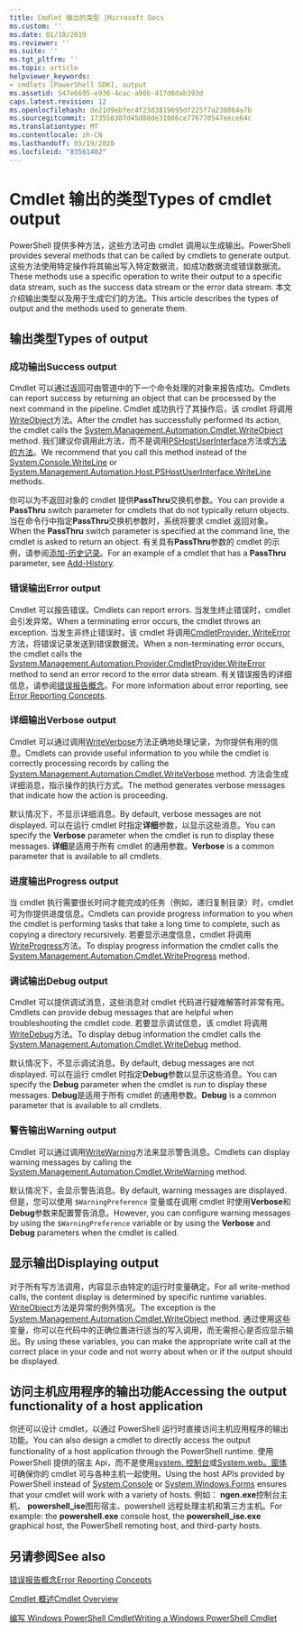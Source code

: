 ```yaml
---
title: Cmdlet 输出的类型 |Microsoft Docs
ms.custom: ''
ms.date: 01/18/2019
ms.reviewer: ''
ms.suite: ''
ms.tgt_pltfrm: ''
ms.topic: article
helpviewer_keywords:
- cmdlets [PowerShell SDK], output
ms.assetid: 547e6695-e936-4cac-a90b-417d0dab393d
caps.latest.revision: 12
ms.openlocfilehash: de21d9ebfec4f23d3819695df225f7a230864a7b
ms.sourcegitcommit: 173556307d45d88de31086ce776770547eece64c
ms.translationtype: MT
ms.contentlocale: zh-CN
ms.lasthandoff: 05/19/2020
ms.locfileid: "83561402"
---
```

# <a name="types-of-cmdlet-output"></a><span data-ttu-id="a2287-102">Cmdlet 输出的类型</span><span class="sxs-lookup"><span data-stu-id="a2287-102">Types of cmdlet output</span></span>

<span data-ttu-id="a2287-103">PowerShell 提供多种方法，这些方法可由 cmdlet 调用以生成输出。</span><span class="sxs-lookup"><span data-stu-id="a2287-103">PowerShell provides several methods that can be called by cmdlets to generate output.</span></span> <span data-ttu-id="a2287-104">这些方法使用特定操作将其输出写入特定数据流，如成功数据流或错误数据流。</span><span class="sxs-lookup"><span data-stu-id="a2287-104">These methods use a specific operation to write their output to a specific data stream, such as the success data stream or the error data stream.</span></span> <span data-ttu-id="a2287-105">本文介绍输出类型以及用于生成它们的方法。</span><span class="sxs-lookup"><span data-stu-id="a2287-105">This article describes the types of output and the methods used to generate them.</span></span>

## <a name="types-of-output"></a><span data-ttu-id="a2287-106">输出类型</span><span class="sxs-lookup"><span data-stu-id="a2287-106">Types of output</span></span>

### <a name="success-output"></a><span data-ttu-id="a2287-107">成功输出</span><span class="sxs-lookup"><span data-stu-id="a2287-107">Success output</span></span>

<span data-ttu-id="a2287-108">Cmdlet 可以通过返回可由管道中的下一个命令处理的对象来报告成功。</span><span class="sxs-lookup"><span data-stu-id="a2287-108">Cmdlets can report success by returning an object that can be processed by the next command in the pipeline.</span></span> <span data-ttu-id="a2287-109">Cmdlet 成功执行了其操作后，该 cmdlet 将调用[WriteObject](/dotnet/api/System.Management.Automation.Cmdlet.WriteObject)方法。</span><span class="sxs-lookup"><span data-stu-id="a2287-109">After the cmdlet has successfully performed its action, the cmdlet calls the [System.Management.Automation.Cmdlet.WriteObject](/dotnet/api/System.Management.Automation.Cmdlet.WriteObject) method.</span></span> <span data-ttu-id="a2287-110">我们建议你调用此方法，而不是调用[PSHostUserInterface](/dotnet/api/System.Management.Automation.Host.PSHostUserInterface.WriteLine)方法或[方法的方法](/dotnet/api/System.Console.WriteLine)。</span><span class="sxs-lookup"><span data-stu-id="a2287-110">We recommend that you call this method instead of the [System.Console.WriteLine](/dotnet/api/System.Console.WriteLine) or [System.Management.Automation.Host.PSHostUserInterface.WriteLine](/dotnet/api/System.Management.Automation.Host.PSHostUserInterface.WriteLine) methods.</span></span>

<span data-ttu-id="a2287-111">你可以为不返回对象的 cmdlet 提供**PassThru**交换机参数。</span><span class="sxs-lookup"><span data-stu-id="a2287-111">You can provide a **PassThru** switch parameter for cmdlets that do not typically return objects.</span></span>
<span data-ttu-id="a2287-112">当在命令行中指定**PassThru**交换机参数时，系统将要求 cmdlet 返回对象。</span><span class="sxs-lookup"><span data-stu-id="a2287-112">When the **PassThru** switch parameter is specified at the command line, the cmdlet is asked to return an object.</span></span> <span data-ttu-id="a2287-113">有关具有**PassThru**参数的 cmdlet 的示例，请参阅[添加-历史记录](/powershell/module/Microsoft.PowerShell.Core/Add-History)。</span><span class="sxs-lookup"><span data-stu-id="a2287-113">For an example of a cmdlet that has a **PassThru** parameter, see [Add-History](/powershell/module/Microsoft.PowerShell.Core/Add-History).</span></span>

### <a name="error-output"></a><span data-ttu-id="a2287-114">错误输出</span><span class="sxs-lookup"><span data-stu-id="a2287-114">Error output</span></span>

<span data-ttu-id="a2287-115">Cmdlet 可以报告错误。</span><span class="sxs-lookup"><span data-stu-id="a2287-115">Cmdlets can report errors.</span></span> <span data-ttu-id="a2287-116">当发生终止错误时，cmdlet 会引发异常。</span><span class="sxs-lookup"><span data-stu-id="a2287-116">When a terminating error occurs, the cmdlet throws an exception.</span></span> <span data-ttu-id="a2287-117">当发生非终止错误时，该 cmdlet 将调用[CmdletProvider. WriteError](/dotnet/api/System.Management.Automation.Provider.CmdletProvider.WriteError)方法，将错误记录发送到错误数据流。</span><span class="sxs-lookup"><span data-stu-id="a2287-117">When a non-terminating error occurs, the cmdlet calls the [System.Management.Automation.Provider.CmdletProvider.WriteError](/dotnet/api/System.Management.Automation.Provider.CmdletProvider.WriteError) method to send an error record to the error data stream.</span></span> <span data-ttu-id="a2287-118">有关错误报告的详细信息，请参阅[错误报告概念](./error-reporting-concepts.md)。</span><span class="sxs-lookup"><span data-stu-id="a2287-118">For more information about error reporting, see [Error Reporting Concepts](./error-reporting-concepts.md).</span></span>

### <a name="verbose-output"></a><span data-ttu-id="a2287-119">详细输出</span><span class="sxs-lookup"><span data-stu-id="a2287-119">Verbose output</span></span>

<span data-ttu-id="a2287-120">Cmdlet 可以通过调用[WriteVerbose](/dotnet/api/System.Management.Automation.Cmdlet.WriteVerbose)方法正确地处理记录，为你提供有用的信息。</span><span class="sxs-lookup"><span data-stu-id="a2287-120">Cmdlets can provide useful information to you while the cmdlet is correctly processing records by calling the [System.Management.Automation.Cmdlet.WriteVerbose](/dotnet/api/System.Management.Automation.Cmdlet.WriteVerbose) method.</span></span> <span data-ttu-id="a2287-121">方法会生成详细消息，指示操作的执行方式。</span><span class="sxs-lookup"><span data-stu-id="a2287-121">The method generates verbose messages that indicate how the action is proceeding.</span></span>

<span data-ttu-id="a2287-122">默认情况下，不显示详细消息。</span><span class="sxs-lookup"><span data-stu-id="a2287-122">By default, verbose messages are not displayed.</span></span> <span data-ttu-id="a2287-123">可以在运行 cmdlet 时指定**详细**参数，以显示这些消息。</span><span class="sxs-lookup"><span data-stu-id="a2287-123">You can specify the **Verbose** parameter when the cmdlet is run to display these messages.</span></span> <span data-ttu-id="a2287-124">**详细**是适用于所有 cmdlet 的通用参数。</span><span class="sxs-lookup"><span data-stu-id="a2287-124">**Verbose** is a common parameter that is available to all cmdlets.</span></span>

### <a name="progress-output"></a><span data-ttu-id="a2287-125">进度输出</span><span class="sxs-lookup"><span data-stu-id="a2287-125">Progress output</span></span>

<span data-ttu-id="a2287-126">当 cmdlet 执行需要很长时间才能完成的任务（例如，递归复制目录）时，cmdlet 可为你提供进度信息。</span><span class="sxs-lookup"><span data-stu-id="a2287-126">Cmdlets can provide progress information to you when the cmdlet is performing tasks that take a long time to complete, such as copying a directory recursively.</span></span> <span data-ttu-id="a2287-127">若要显示进度信息，cmdlet 将调用[WriteProgress](/dotnet/api/System.Management.Automation.Cmdlet.WriteProgress)方法。</span><span class="sxs-lookup"><span data-stu-id="a2287-127">To display progress information the cmdlet calls the [System.Management.Automation.Cmdlet.WriteProgress](/dotnet/api/System.Management.Automation.Cmdlet.WriteProgress) method.</span></span>

### <a name="debug-output"></a><span data-ttu-id="a2287-128">调试输出</span><span class="sxs-lookup"><span data-stu-id="a2287-128">Debug output</span></span>

<span data-ttu-id="a2287-129">Cmdlet 可以提供调试消息，这些消息对 cmdlet 代码进行疑难解答时非常有用。</span><span class="sxs-lookup"><span data-stu-id="a2287-129">Cmdlets can provide debug messages that are helpful when troubleshooting the cmdlet code.</span></span> <span data-ttu-id="a2287-130">若要显示调试信息，该 cmdlet 将调用[WriteDebug](/dotnet/api/System.Management.Automation.Cmdlet.WriteDebug)方法。</span><span class="sxs-lookup"><span data-stu-id="a2287-130">To display debug information the cmdlet calls the [System.Management.Automation.Cmdlet.WriteDebug](/dotnet/api/System.Management.Automation.Cmdlet.WriteDebug) method.</span></span>

<span data-ttu-id="a2287-131">默认情况下，不显示调试消息。</span><span class="sxs-lookup"><span data-stu-id="a2287-131">By default, debug messages are not displayed.</span></span> <span data-ttu-id="a2287-132">可以在运行 cmdlet 时指定**Debug**参数以显示这些消息。</span><span class="sxs-lookup"><span data-stu-id="a2287-132">You can specify the **Debug** parameter when the cmdlet is run to display these messages.</span></span> <span data-ttu-id="a2287-133">**Debug**是适用于所有 cmdlet 的通用参数。</span><span class="sxs-lookup"><span data-stu-id="a2287-133">**Debug** is a common parameter that is available to all cmdlets.</span></span>

### <a name="warning-output"></a><span data-ttu-id="a2287-134">警告输出</span><span class="sxs-lookup"><span data-stu-id="a2287-134">Warning output</span></span>

<span data-ttu-id="a2287-135">Cmdlet 可以通过调用[WriteWarning](/dotnet/api/System.Management.Automation.Cmdlet.WriteWarning)方法来显示警告消息。</span><span class="sxs-lookup"><span data-stu-id="a2287-135">Cmdlets can display warning messages by calling the [System.Management.Automation.Cmdlet.WriteWarning](/dotnet/api/System.Management.Automation.Cmdlet.WriteWarning) method.</span></span>

<span data-ttu-id="a2287-136">默认情况下，会显示警告消息。</span><span class="sxs-lookup"><span data-stu-id="a2287-136">By default, warning messages are displayed.</span></span> <span data-ttu-id="a2287-137">但是，您可以使用 `$WarningPreference` 变量或在调用 cmdlet 时使用**Verbose**和**Debug**参数来配置警告消息。</span><span class="sxs-lookup"><span data-stu-id="a2287-137">However, you can configure warning messages by using the `$WarningPreference` variable or by using the **Verbose** and **Debug** parameters when the cmdlet is called.</span></span>

## <a name="displaying-output"></a><span data-ttu-id="a2287-138">显示输出</span><span class="sxs-lookup"><span data-stu-id="a2287-138">Displaying output</span></span>

<span data-ttu-id="a2287-139">对于所有写方法调用，内容显示由特定的运行时变量确定。</span><span class="sxs-lookup"><span data-stu-id="a2287-139">For all write-method calls, the content display is determined by specific runtime variables.</span></span> <span data-ttu-id="a2287-140">[WriteObject](/dotnet/api/System.Management.Automation.Cmdlet.WriteObject)方法是异常的例外情况。</span><span class="sxs-lookup"><span data-stu-id="a2287-140">The exception is the [System.Management.Automation.Cmdlet.WriteObject](/dotnet/api/System.Management.Automation.Cmdlet.WriteObject) method.</span></span> <span data-ttu-id="a2287-141">通过使用这些变量，你可以在代码中的正确位置进行适当的写入调用，而无需担心是否应显示输出。</span><span class="sxs-lookup"><span data-stu-id="a2287-141">By using these variables, you can make the appropriate write call at the correct place in your code and not worry about when or if the output should be displayed.</span></span>

## <a name="accessing-the-output-functionality-of-a-host-application"></a><span data-ttu-id="a2287-142">访问主机应用程序的输出功能</span><span class="sxs-lookup"><span data-stu-id="a2287-142">Accessing the output functionality of a host application</span></span>

<span data-ttu-id="a2287-143">你还可以设计 cmdlet，以通过 PowerShell 运行时直接访问主机应用程序的输出功能。</span><span class="sxs-lookup"><span data-stu-id="a2287-143">You can also design a cmdlet to directly access the output functionality of a host application through the PowerShell runtime.</span></span> <span data-ttu-id="a2287-144">使用 PowerShell 提供的宿主 Api，而不是使用[system. 控制台](/dotnet/api/System.Console)或[System.web。窗体](/dotnet/api/System.Windows.Forms)可确保你的 cmdlet 可与各种主机一起使用。</span><span class="sxs-lookup"><span data-stu-id="a2287-144">Using the host APIs provided by PowerShell instead of [System.Console](/dotnet/api/System.Console) or [System.Windows.Forms](/dotnet/api/System.Windows.Forms) ensures that your cmdlet will work with a variety of hosts.</span></span> <span data-ttu-id="a2287-145">例如： **ngen.exe**控制台主机、 **powershell_ise**图形宿主、powershell 远程处理主机和第三方主机。</span><span class="sxs-lookup"><span data-stu-id="a2287-145">For example: the **powershell.exe** console host, the **powershell_ise.exe** graphical host, the PowerShell remoting host, and third-party hosts.</span></span>

## <a name="see-also"></a><span data-ttu-id="a2287-146">另请参阅</span><span class="sxs-lookup"><span data-stu-id="a2287-146">See also</span></span>

[<span data-ttu-id="a2287-147">错误报告概念</span><span class="sxs-lookup"><span data-stu-id="a2287-147">Error Reporting Concepts</span></span>](./error-reporting-concepts.md)

[<span data-ttu-id="a2287-148">Cmdlet 概述</span><span class="sxs-lookup"><span data-stu-id="a2287-148">Cmdlet Overview</span></span>](./cmdlet-overview.md)

[<span data-ttu-id="a2287-149">编写 Windows PowerShell Cmdlet</span><span class="sxs-lookup"><span data-stu-id="a2287-149">Writing a Windows PowerShell Cmdlet</span></span>](./writing-a-windows-powershell-cmdlet.md)
